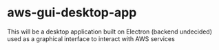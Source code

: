 # aws-gui-desktop-app
This will be a desktop application built on Electron (backend undecided) used as a graphical interface to interact with AWS services
